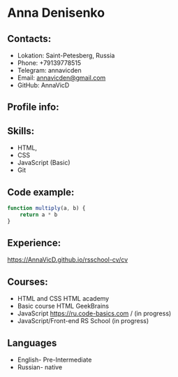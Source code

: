# Anna Denisenko

## Contacts:
- Lokation: Saint-Petesberg, Russia
- Phone: +79139778515
- Telegram: annavicden
- Email: annavicden@gmail.com
- GitHub: AnnaVicD

## Profile info:

## Skills:
- HTML, 
- CSS
- JavaScript (Basic)
- Git

## Code example:
```js
function multiply(a, b) {
    return a * b
}
```
## Experience:
https://AnnaVicD.github.io/rsschool-cv/cv

## Courses:
- HTML and CSS HTML academy
- Basic course HTML GeekBrains
- JavaScript  https://ru.code-basics.com / (in progress) 
- JavaScript/Front-end RS School (in progress)

## Languages
- English- Pre-Intermediate
- Russian- native